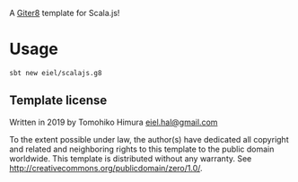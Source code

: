 A [Giter8][g8] template for Scala.js!

# Usage

```
sbt new eiel/scalajs.g8
```

Template license
----------------
Written in 2019 by Tomohiko Himura <eiel.hal@gmail.com>

To the extent possible under law, the author(s) have dedicated all copyright and related
and neighboring rights to this template to the public domain worldwide.
This template is distributed without any warranty. See <http://creativecommons.org/publicdomain/zero/1.0/>.

[g8]: http://www.foundweekends.org/giter8/
